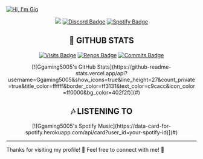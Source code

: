 [![Hi, I'm Gio](./assets/banner.png)](#)

<div align="center">
  
  <a href="mailto:your-email@example.com"><img src="https://img.shields.io/badge/Gmail-D14836?style=for-the-badge&logo=gmail&logoColor=white" /></a>
  [![Discord Badge](https://img.shields.io/badge/Discord-7289DA?style=for-the-badge&logo=discord&logoColor=white)](https://discord.com/users/your-discord-id)
  [![Spotify Badge](https://img.shields.io/badge/Spotify-1ED760?&style=for-the-badge&logo=spotify&logoColor=white)](https://open.spotify.com/user/your-spotify-id)
  
</div>

<div align="center">
  <h2>🚀 GITHUB STATS</h2>
</div>

<div align="center">
  
  [![Visits Badge](https://badges.strrl.dev/visits/Ggaming5005/Ggaming5005?style=for-the-badge&color=ff3131)](#)
  [![Repos Badge](https://badges.strrl.dev/repos/Ggaming5005?style=for-the-badge&color=ff3131)](https://github.com/Ggaming5005?tab=repositories)
  [![Commits Badge](https://badges.strrl.dev/commits/weekly/Ggaming5005?style=for-the-badge&color=ff3131)](https://github.com/Ggaming5005?tab=repositories)

</div>

<div align="center">
  [![Ggaming5005's GitHub Stats](https://github-readme-stats.vercel.app/api?username=Ggaming5005&show_icons=true&line_height=27&count_private=true&title_color=ffffff&border_color=ff3131&text_color=c9cacc&icon_color=ff0000&bg_color=402f2f)](#)
</div>

<div align="center">
  <h2>🎶 LISTENING TO</h2>
</div>

<div align="center">
  [![Ggaming5005's Spotify Music](https://data-card-for-spotify.herokuapp.com/api/card?user_id=your-spotify-id)](#)
</div>

---

Thanks for visiting my profile! 🌟 Feel free to connect with me! 🤝
